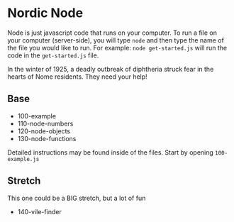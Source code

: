 # Nordic Node

Node is just javascript code that runs on your computer. To run a file on your computer (server-side), you will type `node` and then type the name of the file you would like to run. For example: `node get-started.js` will run the code in the `get-started.js` file.

In the winter of 1925, a deadly outbreak of diphtheria struck fear in the hearts of Nome residents. They need your help!

## Base

- 100-example
- 110-node-numbers
- 120-node-objects
- 130-node-functions

Detailed instructions may be found inside of the files. Start by opening `100-example.js`

## Stretch

This one could be a BIG stretch, but a lot of fun

- 140-vile-finder
